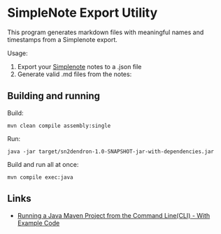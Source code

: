 # SimpleNote Export Utility

This program generates markdown files with meaningful names and timestamps from a Simplenote export.

Usage:

1. Export your [Simplenote](https://simplenote.com/) notes to a .json file
2. Generate valid .md files from the notes:

## Building and running

Build:

    mvn clean compile assembly:single 

Run:

    java -jar target/sn2dendron-1.0-SNAPSHOT-jar-with-dependencies.jar

Build and run all at once:

    mvn compile exec:java

## Links

- [Running a Java Maven Project from the Command Line(CLI) - With Example Code](https://www.sohamkamani.com/java/cli-app-with-maven/)

